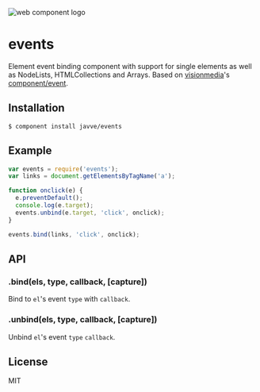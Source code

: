 ![web component logo](http://i49.tinypic.com/e7nj9v.png)

# events

Element event binding component with support for single elements as well as NodeLists, HTMLCollections and Arrays.
Based on [visionmedia](https://github.com/visionmedia)'s [component/event](https://github.com/component/event).

## Installation

    $ component install javve/events

## Example

```js
var events = require('events');
var links = document.getElementsByTagName('a');

function onclick(e) {
  e.preventDefault();
  console.log(e.target);
  events.unbind(e.target, 'click', onclick);
}

events.bind(links, 'click', onclick);
```

## API

### .bind(els, type, callback, [capture])

  Bind to `el`'s event `type` with `callback`.

### .unbind(els, type, callback, [capture])

  Unbind `el`'s event `type` `callback`.

## License

  MIT
